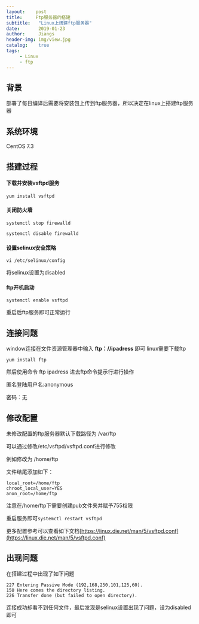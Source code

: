 ```yaml
---
layout:    post
title:     Ftp服务器的搭建
subtitle:   "Linux上搭建ftp服务器"
date:       2019-01-23
author:     Jiangs
header-img: img/view.jpg
catalog:    true
tags:
     - Linux
     - ftp
---
```


## 背景

部署了每日编译后需要将安装包上传到ftp服务器，所以决定在linux上搭建ftp服务器

## 系统环境

CentOS 7.3

## 搭建过程

#### 下载并安装vsftpd服务

`yum install vsftpd`

#### 关闭防火墙

`systemctl stop firewalld`

`systemctl disable firewalld`

#### 设置selinux安全策略

`vi /etc/selinux/config`

将selinux设置为disabled

#### ftp开机启动

`systemctl enable vsftpd`

重启后ftp服务即可正常运行


## 连接问题 

window连接在文件资源管理器中输入 **ftp：//ipadress** 即可
linux需要下载ftp 

`yum install ftp`

然后使用命令 ftp ipadress 进去ftp命令提示行进行操作

匿名登陆用户名:anonymous

密码：无

## 修改配置

未修改配置的ftp服务器默认下载路径为 /var/ftp

可以通过修改/etc/vsftpd/vsftpd.conf进行修改

例如修改为 /home/ftp

文件结尾添加如下：

    local_root=/home/ftp
    chroot_local_user=YES
    anon_root=/home/ftp

注意在/home/ftp下需要创建pub文件夹并赋予755权限

重启服务即可`systemctl restart vsftpd`

更多配置参考可以查看如下文档[https://linux.die.net/man/5/vsftpd.conf](https://linux.die.net/man/5/vsftpd.conf)

## 出现问题

在搭建过程中出现了如下问题

    227 Entering Passive Mode (192,168,250,101,125,60).
    150 Here comes the directory listing.
    226 Transfer done (but failed to open directory).

连接成功却看不到任何文件，最后发现是selinux设置出现了问题，设为disabled即可
